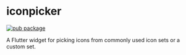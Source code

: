 # iconpicker

[![pub package](https://img.shields.io/pub/v/iconpicker.svg)](https://pub.dartlang.org/packages/iconpicker)

A Flutter widget for picking icons from commonly used icon sets or a custom set.